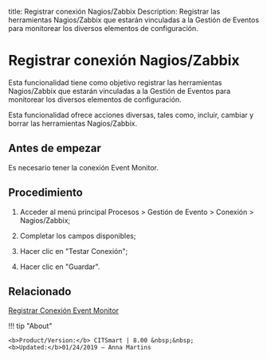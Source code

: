 title: Registrar conexión Nagios/Zabbix
Description: Registrar las herramientas Nagios/Zabbix que estarán vinculadas a la Gestión de Eventos para monitorear los diversos elementos de configuración.
# Registrar conexión Nagios/Zabbix

Esta funcionalidad tiene como objetivo registrar las herramientas Nagios/Zabbix
que estarán vinculadas a la Gestión de Eventos para monitorear los diversos
elementos de configuración.

Esta funcionalidad ofrece acciones diversas, tales como, incluir, cambiar y
borrar las herramientas Nagios/Zabbix.

Antes de empezar
--------------------

Es necesario tener la conexión Event Monitor.

Procedimiento
-----------------

1.  Acceder al menú principal Procesos \> Gestión de Evento \> Conexión \>
    Nagios/Zabbix;

2.  Completar los campos disponibles;

3.  Hacer clic en "Testar Conexión";

4.  Hacer clic en "Guardar".

Relacionado
-----------

[Registrar Conexión Event Monitor](/es-es/citsmart-platform-8/processes/event/configuration/register-event-monitor-connection.html)


!!! tip "About"

    <b>Product/Version:</b> CITSmart | 8.00 &nbsp;&nbsp;
    <b>Updated:</b>01/24/2019 – Anna Martins
